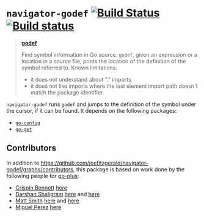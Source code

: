 # `navigator-godef` [![Build Status](https://travis-ci.org/joefitzgerald/navigator-godef.svg?branch=master)](https://travis-ci.org/joefitzgerald/navigator-godef) [![Build status](https://ci.appveyor.com/api/projects/status/kkuftvp09beng3nm/branch/master?svg=true)](https://ci.appveyor.com/project/joefitzgerald/navigator-godef/branch/master)

> **[godef](https://github.com/rogpeppe/godef)**
>
> Find symbol information in Go source. `godef`, given an expression or a
> location in a source file, prints the location of the definition of the
> symbol referred to.
> Known limitations:
>
> - it does not understand about "." imports
> - it does not like imports where the last element import path doesn't match
> the package identifier.

`navigator-godef` runs `godef` and jumps to the definition of the symbol under
the cursor, if it can be found. It depends on the following packages:

* [`go-config`](https://atom.io/packages/go-config)
* [`go-get`](https://atom.io/packages/go-get)

## Contributors

In addition to https://github.com/joefitzgerald/navigator-godef/graphs/contributors, this package is based on work done by the following people for [go-plus](https://github.com/joefitzgerald/go-plus):

* [Crispin Bennett](https://github.com/crispinb) [here](https://github.com/joefitzgerald/go-plus/pull/137)
* [Darshan Shaligram](https://github.com/greensnark) [here](https://github.com/joefitzgerald/go-plus/pull/261) and [here](https://github.com/joefitzgerald/go-plus/pull/265)
* [Matt Smith](https://github.com/ma314smith) [here](https://github.com/joefitzgerald/go-plus/pull/234) and  [here](https://github.com/joefitzgerald/go-plus/pull/239)
* [Miguel Perez](https://github.com/miguel250) [here](https://github.com/joefitzgerald/go-plus/pull/227)
